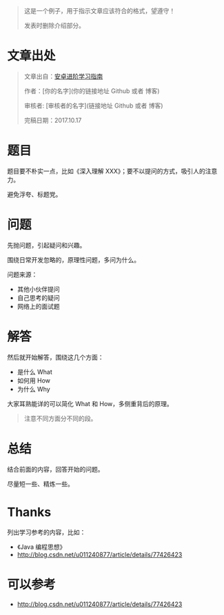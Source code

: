 > 这是一个例子，用于指示文章应该符合的格式，望遵守！
> 
> 发表时删除介绍部分。

# 文章出处

> 文章出自：[安卓进阶学习指南](https://github.com/iwannabetop/Awesome-Android-Learning-Guide)
> 
> 作者：[你的名字](你的链接地址 Github 或者 博客)
> 
> 审核者: [审核者的名字](链接地址 Github 或者 博客)
>
> 完稿日期：2017.10.17

# 题目

题目要不朴实一点，比如《深入理解 XXX》；要不以提问的方式，吸引人的注意力。

避免浮夸、标题党。

# 问题

先抛问题，引起疑问和兴趣。

围绕日常开发忽略的，原理性问题，多问为什么。

问题来源：

- 其他小伙伴提问
- 自己思考的疑问
- 网络上的面试题

# 解答

然后就开始解答，围绕这几个方面：

- 是什么 What
- 如何用 How
- 为什么 Why

大家耳熟能详的可以简化 What 和 How，多侧重背后的原理。

> 注意不同方面分不同的段。
 
# 总结

结合前面的内容，回答开始的问题。

尽量短一些、精炼一些。

# Thanks

列出学习参考的内容，比如：

- 《Java 编程思想》
- http://blog.csdn.net/u011240877/article/details/77426423

# 可以参考

- http://blog.csdn.net/u011240877/article/details/77426423
